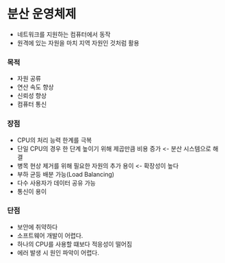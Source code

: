 # 분산 운영체제
* 네트워크를 지원하는 컴퓨터에서 동작
* 원격에 있는 자원을 마치 지역 자원인 것처럼 활용
### 목적
* 자원 공류
* 연산 속도 향상
* 신뢰성 향상
* 컴퓨터 통신

### 장점
* CPU의 처리 능력 한계를 극복
* 단일 CPU의 경우 한 단계 높이기 위해 제곱만큼 비용 증가 <- 분산 시스템으로 해결
* 병목 현상 제거를 위해 필요한 자원의 추가 용이 <- 확장성이 높다
* 부하 균등 배분 가능(Load Balancing)
* 다수 사용자가 데이터 공유 가능
* 통신이 용이

### 단점
* 보안에 취약하다
* 소프트웨어 개발이 어렵다.
* 하나의 CPU를 사용할 떄보다 적응성이 떨어짐
* 에러 발생 시 원인 파악이 어렵다.
